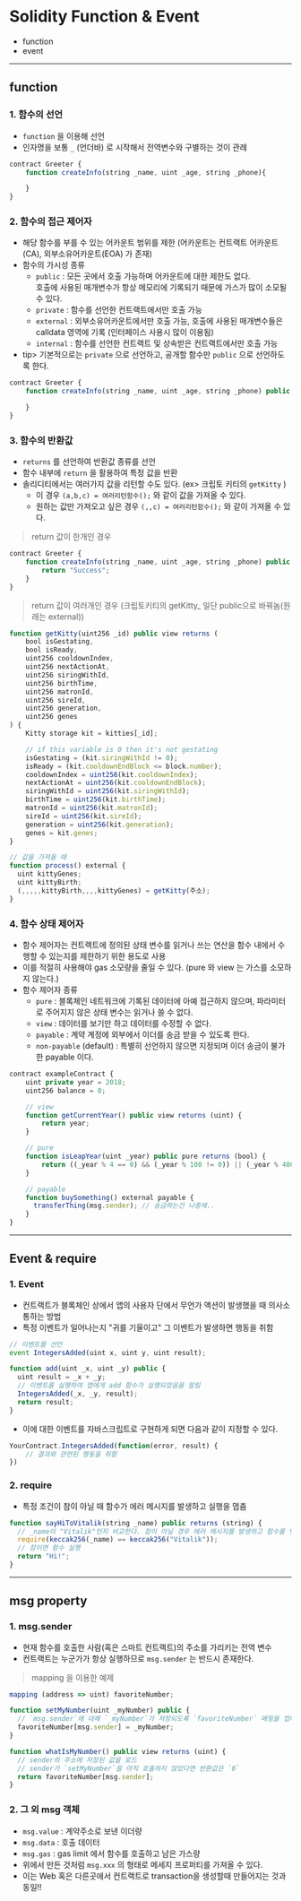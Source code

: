 # Solidity Function & Event
  - function
  - event

---

## function
  ### 1. 함수의 선언
  - `function` 을 이용해 선언
  - 인자명을 보통 `_` (언더바) 로 시작해서 전역변수와 구별하는 것이 관례

  ```javascript
  contract Greeter {
      function createInfo(string _name, uint _age, string _phone){

      }
  }
  ```

  ### 2. 함수의 접근 제어자
  - 해당 함수를 부를 수 있는 어카운트 범위를 제한 (어카운트는 컨트랙트 어카운트(CA), 외부소유어카운트(EOA) 가 존재)
  - 함수의 가시성 종류
    - `public` : 모든 곳에서 호출 가능하며 어카운트에 대한 제한도 없다. </br>호출에 사용된 매개변수가 항상 메모리에 기록되기 때문에 가스가 많이 소모될 수 있다.
    - `private` : 함수를 선언한 컨트랙트에서만 호출 가능
    - `external` : 외부소유어카운트에서만 호출 가능, 호출에 사용된 매개변수들은 calldata 영역에 기록 (인터페이스 사용시 많이 이용됨)
    - `internal` : 함수를 선언한 컨트랙트 및 상속받은 컨트랙트에서만 호출 가능
  - tip> 기본적으로는 `private` 으로 선언하고, 공개할 함수만 `public` 으로 선언하도록 한다.

  ```javascript
  contract Greeter {
      function createInfo(string _name, uint _age, string _phone) public {

      }
  }
  ```

  ### 3. 함수의 반환값
  - `returns` 를 선언하여 반환값 종류를 선언
  - 함수 내부에 `return` 을 활용하여 특정 값을 반환
  - 솔리디티에서는 여러가지 값을 리턴할 수도 있다. (ex> 크립토 키티의 `getKitty` )
    - 이 경우 `(a,b,c) = 여러리턴함수();` 와 같이 값을 가져올 수 있다.
    - 원하는 값만 가져오고 싶은 경우 `(,,c) = 여러리턴함수();` 와 같이 가져올 수 있다.

  > return 값이 한개인 경우

  ```javascript
  contract Greeter {
      function createInfo(string _name, uint _age, string _phone) public returns(string) {
          return "Success";
      }
  }
  ```

  > return 값이 여러개인 경우 (크립토키티의 getKitty_ 일단 public으로 바꿔놈(원래는 external))

  ```javascript
  function getKitty(uint256 _id) public view returns (
      bool isGestating,
      bool isReady,
      uint256 cooldownIndex,
      uint256 nextActionAt,
      uint256 siringWithId,
      uint256 birthTime,
      uint256 matronId,
      uint256 sireId,
      uint256 generation,
      uint256 genes
  ) {
      Kitty storage kit = kitties[_id];

      // if this variable is 0 then it's not gestating
      isGestating = (kit.siringWithId != 0);
      isReady = (kit.cooldownEndBlock <= block.number);
      cooldownIndex = uint256(kit.cooldownIndex);
      nextActionAt = uint256(kit.cooldownEndBlock);
      siringWithId = uint256(kit.siringWithId);
      birthTime = uint256(kit.birthTime);
      matronId = uint256(kit.matronId);
      sireId = uint256(kit.sireId);
      generation = uint256(kit.generation);
      genes = kit.genes;
  }

  // 값을 가져올 때
  function process() external {
    uint kittyGenes;
    uint kittyBirth;
    (,,,,,kittyBirth,,,,kittyGenes) = getKitty(주소);
  }
  ```

  ### 4. 함수 상태 제어자
  - 함수 제어자는 컨트랙트에 정의된 상태 변수를 읽거나 쓰는 연산을 함수 내에서 수행할 수 있는지를 제한하기 위한 용도로 사용
  - 이를 적절히 사용해야 gas 소모량을 줄일 수 있다. (pure 와 view 는 가스를 소모하지 않는다.)
  - 함수 제어자 종류
    - `pure` : 블록체인 네트워크에 기록된 데이터에 아예 접근하지 않으며, 파라미터로 주어지지 않은 상태 변수는 읽거나 쓸 수 없다.
    - `view` : 데이터를 보기만 하고 데이터를 수정할 수 없다.
    - `payable` : 계약 계정에 외부에서 이더를 송금 받을 수 있도록 한다.
    - `non-payable` (default) : 특별히 선언하지 않으면 지정되며 이더 송금이 불가한 payable 이다.

  ```javascript
  contract exampleContract {
      uint private year = 2018;
      uint256 balance = 0;

      // view
      function getCurrentYear() public view returns (uint) {
          return year;
      }

      // pure
      function isLeapYear(uint _year) public pure returns (bool) {
          return ((_year % 4 == 0) && (_year % 100 != 0)) || (_year % 400 == 0);
      }

      // payable
      function buySomething() external payable {
        transferThing(msg.sender); // 송금하는건 나중에..
      }
  }
  ```

---

## Event & require
  ### 1. Event
  - 컨트랙트가 블록체인 상에서 앱의 사용자 단에서 무언가 액션이 발생했을 때 의사소통하는 방법
  - 특정 이벤트가 일어나는지 "귀를 기울이고" 그 이벤트가 발생하면 행동을 취함

  ```javascript
  // 이벤트를 선언
  event IntegersAdded(uint x, uint y, uint result);

  function add(uint _x, uint _y) public {
    uint result = _x + _y;
    // 이벤트를 실행하여 앱에게 add 함수가 실행되었음을 알림
    IntegersAdded(_x, _y, result);
    return result;
  }
  ```

  - 이에 대한 이벤트를 자바스크립트로 구현하게 되면 다음과 같이 지정할 수 있다.

  ```javascript
  YourContract.IntegersAdded(function(error, result) {
      // 결과와 관련된 행동을 취함
  })
  ```

  ### 2. require
  - 특정 조건이 참이 아닐 때 함수가 에러 메시지를 발생하고 실행을 멈춤

  ```javascript
  function sayHiToVitalik(string _name) public returns (string) {
    // _name이 "Vitalik"인지 비교한다. 참이 아닐 경우 에러 메시지를 발생하고 함수를 벗어남
    require(keccak256(_name) == keccak256("Vitalik"));
    // 참이면 함수 실행
    return "Hi!";
  }
  ```

---

## msg property
  ### 1. msg.sender
  - 현재 함수를 호출한 사람(혹은 스마트 컨트랙트)의 주소를 가리키는 전역 변수
  - 컨트랙트는 누군가가 항상 실행하므로 `msg.sender` 는 반드시 존재한다.

  > mapping 을 이용한 예제

  ```javascript
  mapping (address => uint) favoriteNumber;

  function setMyNumber(uint _myNumber) public {
    // `msg.sender`에 대해 `_myNumber`가 저장되도록 `favoriteNumber` 매핑을 업데이트
    favoriteNumber[msg.sender] = _myNumber;
  }

  function whatIsMyNumber() public view returns (uint) {
    // sender의 주소에 저장된 값을 로드
    // sender가 `setMyNumber`을 아직 호출하지 않았다면 반환값은 `0`
    return favoriteNumber[msg.sender];
  }
  ```

  ### 2. 그 외 msg 객체
  - `msg.value` : 계약주소로 보낸 이더량
  - `msg.data` : 호출 데이터
  - `msg.gas` : gas limit 에서 함수를 호출하고 남은 가스량
  - 위에서 만든 것처럼 `msg.xxx` 의 형태로 메세지 프로퍼티를 가져올 수 있다.
  - 이는 Web 혹은 다른곳에서 컨트랙트로 transaction을 생성할때 만들어지는 것과 동일!!
